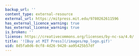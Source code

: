 ```yaml
---
backup_url: ''
content_type: external-resource
external_url: https://mitpress.mit.edu/9780262611596
has_external_licence_warning: true
has_external_license_warning: true
is_broken: ''
license: https://creativecommons.org/licenses/by-nc-sa/4.0/
title: '![Buy at MIT Press](/images/mp_logo.gif)'
uid: 8d5fa0d6-0cf8-4d26-9420-aa95425b57df
---
```

